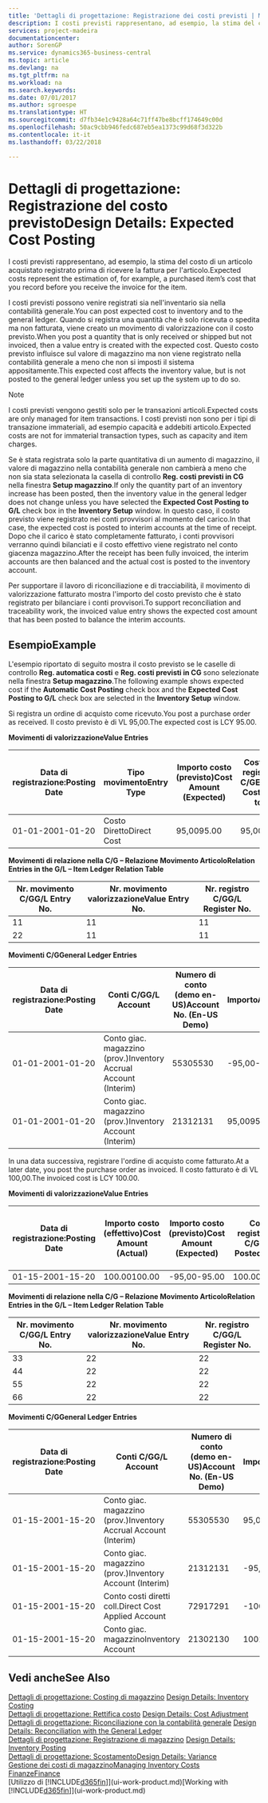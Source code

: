 ```yaml
---
title: 'Dettagli di progettazione: Registrazione dei costi previsti | Microsoft Docs'
description: I costi previsti rappresentano, ad esempio, la stima del costo di un articolo acquistato registrato prima di ricevere la fattura per l'articolo.
services: project-madeira
documentationcenter: 
author: SorenGP
ms.service: dynamics365-business-central
ms.topic: article
ms.devlang: na
ms.tgt_pltfrm: na
ms.workload: na
ms.search.keywords: 
ms.date: 07/01/2017
ms.author: sgroespe
ms.translationtype: HT
ms.sourcegitcommit: d7fb34e1c9428a64c71ff47be8bcff174649c00d
ms.openlocfilehash: 50ac9cbb946fedc687eb5ea1373c99d68f3d322b
ms.contentlocale: it-it
ms.lasthandoff: 03/22/2018

---
```

# <a name="design-details-expected-cost-posting"></a><span data-ttu-id="05810-103">Dettagli di progettazione: Registrazione del costo previsto</span><span class="sxs-lookup"><span data-stu-id="05810-103">Design Details: Expected Cost Posting</span></span>
<span data-ttu-id="05810-104">I costi previsti rappresentano, ad esempio, la stima del costo di un articolo acquistato registrato prima di ricevere la fattura per l'articolo.</span><span class="sxs-lookup"><span data-stu-id="05810-104">Expected costs represent the estimation of, for example, a purchased item’s cost that you record before you receive the invoice for the item.</span></span>  

 <span data-ttu-id="05810-105">I costi previsti possono venire registrati sia nell'inventario sia nella contabilità generale.</span><span class="sxs-lookup"><span data-stu-id="05810-105">You can post expected cost to inventory and to the general ledger.</span></span> <span data-ttu-id="05810-106">Quando si registra una quantità che è solo ricevuta o spedita ma non fatturata, viene creato un movimento di valorizzazione con il costo previsto.</span><span class="sxs-lookup"><span data-stu-id="05810-106">When you post a quantity that is only received or shipped but not invoiced, then a value entry is created with the expected cost.</span></span> <span data-ttu-id="05810-107">Questo costo previsto influisce sul valore di magazzino ma non viene registrato nella contabilità generale a meno che non si imposti il sistema appositamente.</span><span class="sxs-lookup"><span data-stu-id="05810-107">This expected cost affects the inventory value, but is not posted to the general ledger unless you set up the system up to do so.</span></span>  

> [!NOTE]  
>  <span data-ttu-id="05810-108">I costi previsti vengono gestiti solo per le transazioni articoli.</span><span class="sxs-lookup"><span data-stu-id="05810-108">Expected costs are only managed for item transactions.</span></span> <span data-ttu-id="05810-109">I costi previsti non sono per i tipi di transazione immateriali, ad esempio capacità e addebiti articolo.</span><span class="sxs-lookup"><span data-stu-id="05810-109">Expected costs are not for immaterial transaction types, such as capacity and item charges.</span></span>  

 <span data-ttu-id="05810-110">Se è stata registrata solo la parte quantitativa di un aumento di magazzino, il valore di magazzino nella contabilità generale non cambierà a meno che non sia stata selezionata la casella di controllo **Reg. costi previsti in CG** nella finestra **Setup magazzino**.</span><span class="sxs-lookup"><span data-stu-id="05810-110">If only the quantity part of an inventory increase has been posted, then the inventory value in the general ledger does not change unless you have selected the **Expected Cost Posting to G/L** check box in the **Inventory Setup** window.</span></span> <span data-ttu-id="05810-111">In questo caso, il costo previsto viene registrato nei conti provvisori al momento del carico.</span><span class="sxs-lookup"><span data-stu-id="05810-111">In that case, the expected cost is posted to interim accounts at the time of receipt.</span></span> <span data-ttu-id="05810-112">Dopo che il carico è stato completamente fatturato, i conti provvisori verranno quindi bilanciati e il costo effettivo viene registrato nel conto giacenza magazzino.</span><span class="sxs-lookup"><span data-stu-id="05810-112">After the receipt has been fully invoiced, the interim accounts are then balanced and the actual cost is posted to the inventory account.</span></span>  

 <span data-ttu-id="05810-113">Per supportare il lavoro di riconciliazione e di tracciabilità, il movimento di valorizzazione fatturato mostra l'importo del costo previsto che è stato registrato per bilanciare i conti provvisori.</span><span class="sxs-lookup"><span data-stu-id="05810-113">To support reconciliation and traceability work, the invoiced value entry shows the expected cost amount that has been posted to balance the interim accounts.</span></span>  

## <a name="example"></a><span data-ttu-id="05810-114">Esempio</span><span class="sxs-lookup"><span data-stu-id="05810-114">Example</span></span>  
 <span data-ttu-id="05810-115">L'esempio riportato di seguito mostra il costo previsto se le caselle di controllo **Reg. automatica costi** e **Reg. costi previsti in CG** sono selezionate nella finestra **Setup magazzino**.</span><span class="sxs-lookup"><span data-stu-id="05810-115">The following example shows expected cost if the **Automatic Cost Posting** check box and the **Expected Cost Posting to G/L** check box are selected in the **Inventory Setup** window.</span></span>  

 <span data-ttu-id="05810-116">Si registra un ordine di acquisto come ricevuto.</span><span class="sxs-lookup"><span data-stu-id="05810-116">You post a purchase order as received.</span></span> <span data-ttu-id="05810-117">Il costo previsto è di VL 95,00.</span><span class="sxs-lookup"><span data-stu-id="05810-117">The expected cost is LCY 95.00.</span></span>  

 <span data-ttu-id="05810-118">**Movimenti di valorizzazione**</span><span class="sxs-lookup"><span data-stu-id="05810-118">**Value Entries**</span></span>  

|<span data-ttu-id="05810-119">Data di registrazione:</span><span class="sxs-lookup"><span data-stu-id="05810-119">Posting Date</span></span>|<span data-ttu-id="05810-120">Tipo movimento</span><span class="sxs-lookup"><span data-stu-id="05810-120">Entry Type</span></span>|<span data-ttu-id="05810-121">Importo costo (previsto)</span><span class="sxs-lookup"><span data-stu-id="05810-121">Cost Amount (Expected)</span></span>|<span data-ttu-id="05810-122">Costo prev. registrato in C/G</span><span class="sxs-lookup"><span data-stu-id="05810-122">Expected Cost Posted to G/L</span></span>|<span data-ttu-id="05810-123">Costo previsto</span><span class="sxs-lookup"><span data-stu-id="05810-123">Expected Cost</span></span>|<span data-ttu-id="05810-124">Nr. movimento cont. articolo</span><span class="sxs-lookup"><span data-stu-id="05810-124">Item Ledger Entry No.</span></span>|<span data-ttu-id="05810-125">Nr. movimento</span><span class="sxs-lookup"><span data-stu-id="05810-125">Entry No.</span></span>|  
|------------------|----------------|------------------------------|----------------------------------|-------------------|---------------------------|---------------|  
|<span data-ttu-id="05810-126">01-01-20</span><span class="sxs-lookup"><span data-stu-id="05810-126">01-01-20</span></span>|<span data-ttu-id="05810-127">Costo Diretto</span><span class="sxs-lookup"><span data-stu-id="05810-127">Direct Cost</span></span>|<span data-ttu-id="05810-128">95,00</span><span class="sxs-lookup"><span data-stu-id="05810-128">95.00</span></span>|<span data-ttu-id="05810-129">95,00</span><span class="sxs-lookup"><span data-stu-id="05810-129">95.00</span></span>|<span data-ttu-id="05810-130">Sì</span><span class="sxs-lookup"><span data-stu-id="05810-130">Yes</span></span>|<span data-ttu-id="05810-131">1</span><span class="sxs-lookup"><span data-stu-id="05810-131">1</span></span>|<span data-ttu-id="05810-132">1</span><span class="sxs-lookup"><span data-stu-id="05810-132">1</span></span>|  

 <span data-ttu-id="05810-133">**Movimenti di relazione nella C/G – Relazione Movimento Articolo**</span><span class="sxs-lookup"><span data-stu-id="05810-133">**Relation Entries in the G/L – Item Ledger Relation Table**</span></span>  

|<span data-ttu-id="05810-134">Nr. movimento C/G</span><span class="sxs-lookup"><span data-stu-id="05810-134">G/L Entry No.</span></span>|<span data-ttu-id="05810-135">Nr. movimento valorizzazione</span><span class="sxs-lookup"><span data-stu-id="05810-135">Value Entry No.</span></span>|<span data-ttu-id="05810-136">Nr. registro C/G</span><span class="sxs-lookup"><span data-stu-id="05810-136">G/L Register No.</span></span>|  
|--------------------|---------------------|-----------------------|  
|<span data-ttu-id="05810-137">1</span><span class="sxs-lookup"><span data-stu-id="05810-137">1</span></span>|<span data-ttu-id="05810-138">1</span><span class="sxs-lookup"><span data-stu-id="05810-138">1</span></span>|<span data-ttu-id="05810-139">1</span><span class="sxs-lookup"><span data-stu-id="05810-139">1</span></span>|  
|<span data-ttu-id="05810-140">2</span><span class="sxs-lookup"><span data-stu-id="05810-140">2</span></span>|<span data-ttu-id="05810-141">1</span><span class="sxs-lookup"><span data-stu-id="05810-141">1</span></span>|<span data-ttu-id="05810-142">1</span><span class="sxs-lookup"><span data-stu-id="05810-142">1</span></span>|  

 <span data-ttu-id="05810-143">**Movimenti C/G**</span><span class="sxs-lookup"><span data-stu-id="05810-143">**General Ledger Entries**</span></span>  

|<span data-ttu-id="05810-144">Data di registrazione:</span><span class="sxs-lookup"><span data-stu-id="05810-144">Posting Date</span></span>|<span data-ttu-id="05810-145">Conti C/G</span><span class="sxs-lookup"><span data-stu-id="05810-145">G/L Account</span></span>|<span data-ttu-id="05810-146">Numero di conto (demo en-US)</span><span class="sxs-lookup"><span data-stu-id="05810-146">Account No. (En-US Demo)</span></span>|<span data-ttu-id="05810-147">Importo</span><span class="sxs-lookup"><span data-stu-id="05810-147">Amount</span></span>|<span data-ttu-id="05810-148">Nr. movimento</span><span class="sxs-lookup"><span data-stu-id="05810-148">Entry No.</span></span>|  
|------------------|------------------|---------------------------------|------------|---------------|  
|<span data-ttu-id="05810-149">01-01-20</span><span class="sxs-lookup"><span data-stu-id="05810-149">01-01-20</span></span>|<span data-ttu-id="05810-150">Conto giac. magazzino (prov.)</span><span class="sxs-lookup"><span data-stu-id="05810-150">Inventory Accrual Account (Interim)</span></span>|<span data-ttu-id="05810-151">5530</span><span class="sxs-lookup"><span data-stu-id="05810-151">5530</span></span>|<span data-ttu-id="05810-152">-95,00</span><span class="sxs-lookup"><span data-stu-id="05810-152">-95.00</span></span>|<span data-ttu-id="05810-153">2</span><span class="sxs-lookup"><span data-stu-id="05810-153">2</span></span>|  
|<span data-ttu-id="05810-154">01-01-20</span><span class="sxs-lookup"><span data-stu-id="05810-154">01-01-20</span></span>|<span data-ttu-id="05810-155">Conto giac. magazzino (prov.)</span><span class="sxs-lookup"><span data-stu-id="05810-155">Inventory Account (Interim)</span></span>|<span data-ttu-id="05810-156">2131</span><span class="sxs-lookup"><span data-stu-id="05810-156">2131</span></span>|<span data-ttu-id="05810-157">95,00</span><span class="sxs-lookup"><span data-stu-id="05810-157">95.00</span></span>|<span data-ttu-id="05810-158">1</span><span class="sxs-lookup"><span data-stu-id="05810-158">1</span></span>|  

 <span data-ttu-id="05810-159">In una data successiva, registrare l'ordine di acquisto come fatturato.</span><span class="sxs-lookup"><span data-stu-id="05810-159">At a later date, you post the purchase order as invoiced.</span></span> <span data-ttu-id="05810-160">Il costo fatturato è di VL 100,00.</span><span class="sxs-lookup"><span data-stu-id="05810-160">The invoiced cost is LCY 100.00.</span></span>  

 <span data-ttu-id="05810-161">**Movimenti di valorizzazione**</span><span class="sxs-lookup"><span data-stu-id="05810-161">**Value Entries**</span></span>  

|<span data-ttu-id="05810-162">Data di registrazione:</span><span class="sxs-lookup"><span data-stu-id="05810-162">Posting Date</span></span>|<span data-ttu-id="05810-163">Importo costo (effettivo)</span><span class="sxs-lookup"><span data-stu-id="05810-163">Cost Amount (Actual)</span></span>|<span data-ttu-id="05810-164">Importo costo (previsto)</span><span class="sxs-lookup"><span data-stu-id="05810-164">Cost Amount (Expected)</span></span>|<span data-ttu-id="05810-165">Costo registrato in C/G</span><span class="sxs-lookup"><span data-stu-id="05810-165">Cost Posted to G/L</span></span>|<span data-ttu-id="05810-166">Costo previsto</span><span class="sxs-lookup"><span data-stu-id="05810-166">Expected Cost</span></span>|<span data-ttu-id="05810-167">Nr. movimento cont. articolo</span><span class="sxs-lookup"><span data-stu-id="05810-167">Item Ledger Entry No.</span></span>|<span data-ttu-id="05810-168">Nr. movimento</span><span class="sxs-lookup"><span data-stu-id="05810-168">Entry No.</span></span>|  
|------------------|----------------------------|------------------------------|-------------------------|-------------------|---------------------------|---------------|  
|<span data-ttu-id="05810-169">01-15-20</span><span class="sxs-lookup"><span data-stu-id="05810-169">01-15-20</span></span>|<span data-ttu-id="05810-170">100.00</span><span class="sxs-lookup"><span data-stu-id="05810-170">100.00</span></span>|<span data-ttu-id="05810-171">-95,00</span><span class="sxs-lookup"><span data-stu-id="05810-171">-95.00</span></span>|<span data-ttu-id="05810-172">100.00</span><span class="sxs-lookup"><span data-stu-id="05810-172">100.00</span></span>|<span data-ttu-id="05810-173">No</span><span class="sxs-lookup"><span data-stu-id="05810-173">No</span></span>|<span data-ttu-id="05810-174">1</span><span class="sxs-lookup"><span data-stu-id="05810-174">1</span></span>|<span data-ttu-id="05810-175">2</span><span class="sxs-lookup"><span data-stu-id="05810-175">2</span></span>|  

 <span data-ttu-id="05810-176">**Movimenti di relazione nella C/G – Relazione Movimento Articolo**</span><span class="sxs-lookup"><span data-stu-id="05810-176">**Relation Entries in the G/L – Item Ledger Relation Table**</span></span>  

|<span data-ttu-id="05810-177">Nr. movimento C/G</span><span class="sxs-lookup"><span data-stu-id="05810-177">G/L Entry No.</span></span>|<span data-ttu-id="05810-178">Nr. movimento valorizzazione</span><span class="sxs-lookup"><span data-stu-id="05810-178">Value Entry No.</span></span>|<span data-ttu-id="05810-179">Nr. registro C/G</span><span class="sxs-lookup"><span data-stu-id="05810-179">G/L Register No.</span></span>|  
|--------------------|---------------------|-----------------------|  
|<span data-ttu-id="05810-180">3</span><span class="sxs-lookup"><span data-stu-id="05810-180">3</span></span>|<span data-ttu-id="05810-181">2</span><span class="sxs-lookup"><span data-stu-id="05810-181">2</span></span>|<span data-ttu-id="05810-182">2</span><span class="sxs-lookup"><span data-stu-id="05810-182">2</span></span>|  
|<span data-ttu-id="05810-183">4</span><span class="sxs-lookup"><span data-stu-id="05810-183">4</span></span>|<span data-ttu-id="05810-184">2</span><span class="sxs-lookup"><span data-stu-id="05810-184">2</span></span>|<span data-ttu-id="05810-185">2</span><span class="sxs-lookup"><span data-stu-id="05810-185">2</span></span>|  
|<span data-ttu-id="05810-186">5</span><span class="sxs-lookup"><span data-stu-id="05810-186">5</span></span>|<span data-ttu-id="05810-187">2</span><span class="sxs-lookup"><span data-stu-id="05810-187">2</span></span>|<span data-ttu-id="05810-188">2</span><span class="sxs-lookup"><span data-stu-id="05810-188">2</span></span>|  
|<span data-ttu-id="05810-189">6</span><span class="sxs-lookup"><span data-stu-id="05810-189">6</span></span>|<span data-ttu-id="05810-190">2</span><span class="sxs-lookup"><span data-stu-id="05810-190">2</span></span>|<span data-ttu-id="05810-191">2</span><span class="sxs-lookup"><span data-stu-id="05810-191">2</span></span>|  

 <span data-ttu-id="05810-192">**Movimenti C/G**</span><span class="sxs-lookup"><span data-stu-id="05810-192">**General Ledger Entries**</span></span>  

|<span data-ttu-id="05810-193">Data di registrazione:</span><span class="sxs-lookup"><span data-stu-id="05810-193">Posting Date</span></span>|<span data-ttu-id="05810-194">Conti C/G</span><span class="sxs-lookup"><span data-stu-id="05810-194">G/L Account</span></span>|<span data-ttu-id="05810-195">Numero di conto (demo en-US)</span><span class="sxs-lookup"><span data-stu-id="05810-195">Account No. (En-US Demo)</span></span>|<span data-ttu-id="05810-196">Importo</span><span class="sxs-lookup"><span data-stu-id="05810-196">Amount</span></span>|<span data-ttu-id="05810-197">Nr. movimento</span><span class="sxs-lookup"><span data-stu-id="05810-197">Entry No.</span></span>|  
|------------------|------------------|---------------------------------|------------|---------------|  
|<span data-ttu-id="05810-198">01-15-20</span><span class="sxs-lookup"><span data-stu-id="05810-198">01-15-20</span></span>|<span data-ttu-id="05810-199">Conto giac. magazzino (prov.)</span><span class="sxs-lookup"><span data-stu-id="05810-199">Inventory Accrual Account (Interim)</span></span>|<span data-ttu-id="05810-200">5530</span><span class="sxs-lookup"><span data-stu-id="05810-200">5530</span></span>|<span data-ttu-id="05810-201">95,00</span><span class="sxs-lookup"><span data-stu-id="05810-201">95.00</span></span>|<span data-ttu-id="05810-202">4</span><span class="sxs-lookup"><span data-stu-id="05810-202">4</span></span>|  
|<span data-ttu-id="05810-203">01-15-20</span><span class="sxs-lookup"><span data-stu-id="05810-203">01-15-20</span></span>|<span data-ttu-id="05810-204">Conto giac. magazzino (prov.)</span><span class="sxs-lookup"><span data-stu-id="05810-204">Inventory Account (Interim)</span></span>|<span data-ttu-id="05810-205">2131</span><span class="sxs-lookup"><span data-stu-id="05810-205">2131</span></span>|<span data-ttu-id="05810-206">-95,00</span><span class="sxs-lookup"><span data-stu-id="05810-206">-95.00</span></span>|<span data-ttu-id="05810-207">3</span><span class="sxs-lookup"><span data-stu-id="05810-207">3</span></span>|  
|<span data-ttu-id="05810-208">01-15-20</span><span class="sxs-lookup"><span data-stu-id="05810-208">01-15-20</span></span>|<span data-ttu-id="05810-209">Conto costi diretti coll.</span><span class="sxs-lookup"><span data-stu-id="05810-209">Direct Cost Applied Account</span></span>|<span data-ttu-id="05810-210">7291</span><span class="sxs-lookup"><span data-stu-id="05810-210">7291</span></span>|<span data-ttu-id="05810-211">-100</span><span class="sxs-lookup"><span data-stu-id="05810-211">-100</span></span>|<span data-ttu-id="05810-212">6</span><span class="sxs-lookup"><span data-stu-id="05810-212">6</span></span>|  
|<span data-ttu-id="05810-213">01-15-20</span><span class="sxs-lookup"><span data-stu-id="05810-213">01-15-20</span></span>|<span data-ttu-id="05810-214">Conto giac. magazzino</span><span class="sxs-lookup"><span data-stu-id="05810-214">Inventory Account</span></span>|<span data-ttu-id="05810-215">2130</span><span class="sxs-lookup"><span data-stu-id="05810-215">2130</span></span>|<span data-ttu-id="05810-216">100</span><span class="sxs-lookup"><span data-stu-id="05810-216">100</span></span>|<span data-ttu-id="05810-217">5</span><span class="sxs-lookup"><span data-stu-id="05810-217">5</span></span>|  

## <a name="see-also"></a><span data-ttu-id="05810-218">Vedi anche</span><span class="sxs-lookup"><span data-stu-id="05810-218">See Also</span></span>
 <span data-ttu-id="05810-219">[Dettagli di progettazione: Costing di magazzino](design-details-inventory-costing.md) </span><span class="sxs-lookup"><span data-stu-id="05810-219">[Design Details: Inventory Costing](design-details-inventory-costing.md) </span></span>  
 <span data-ttu-id="05810-220">[Dettagli di progettazione: Rettifica costo](design-details-cost-adjustment.md) </span><span class="sxs-lookup"><span data-stu-id="05810-220">[Design Details: Cost Adjustment](design-details-cost-adjustment.md) </span></span>  
 <span data-ttu-id="05810-221">[Dettagli di progettazione: Riconciliazione con la contabilità generale](design-details-reconciliation-with-the-general-ledger.md) </span><span class="sxs-lookup"><span data-stu-id="05810-221">[Design Details: Reconciliation with the General Ledger](design-details-reconciliation-with-the-general-ledger.md) </span></span>  
 <span data-ttu-id="05810-222">[Dettagli di progettazione: Registrazione di magazzino](design-details-inventory-posting.md) </span><span class="sxs-lookup"><span data-stu-id="05810-222">[Design Details: Inventory Posting](design-details-inventory-posting.md) </span></span>  
 [<span data-ttu-id="05810-223">Dettagli di progettazione: Scostamento</span><span class="sxs-lookup"><span data-stu-id="05810-223">Design Details: Variance</span></span>](design-details-variance.md)  
 [<span data-ttu-id="05810-224">Gestione dei costi di magazzino</span><span class="sxs-lookup"><span data-stu-id="05810-224">Managing Inventory Costs</span></span>](finance-manage-inventory-costs.md)  
 [<span data-ttu-id="05810-225">Finanze</span><span class="sxs-lookup"><span data-stu-id="05810-225">Finance</span></span>](finance.md)  
 <span data-ttu-id="05810-226">[Utilizzo di [!INCLUDE[d365fin](includes/d365fin_md.md)]](ui-work-product.md)</span><span class="sxs-lookup"><span data-stu-id="05810-226">[Working with [!INCLUDE[d365fin](includes/d365fin_md.md)]](ui-work-product.md)</span></span>

